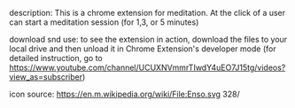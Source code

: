 description: This is a chrome extension for meditation. At the click of a user can start a meditation session (for 1,3, or 5 minutes)

download snd use: to see the extension in action, download the files to your local drive and then unload it in Chrome Extension's developer mode (for detailed instruction, go to https://www.youtube.com/channel/UCUXNVmmrTIwdY4uEO7J15tg/videos?view_as=subscriber) 


icon source: https://en.m.wikipedia.org/wiki/File:Enso.svg 328/